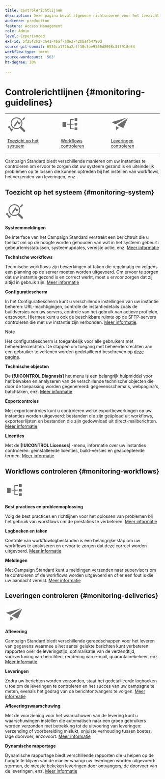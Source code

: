 ```yaml
---
title: Controlerichtlijnen
description: Deze pagina bevat algemene richtsnoeren voor het toezicht op Campaign Standard
audience: production
feature: Access Management
role: Admin
level: Experienced
exl-id: 5f25f2b2-ca41-4baf-ade2-42bbafb4790d
source-git-commit: 6530ca1726a2aff18c5be9566d8008c317918e64
workflow-type: tm+mt
source-wordcount: '503'
ht-degree: 20%

---
```


# Controlerichtlijnen {#monitoring-guidelines}

<table>
<tr><td><img src="assets/do-not-localize/icon_system.svg" width="60px"><p><a href="#monitoring-system">Toezicht op het systeem</a></p></td>
<td><img src="assets/do-not-localize/icon_workflows.svg" width="60px"><p><a href="#moniroting-workflows">Workflows controleren</a></p></td>
<td><img src="assets/do-not-localize/icon_send.svg" width="60px"><p><a href="#monitoring-deliveries">Leveringen controleren</a></p></td></tr>
</table>

Campaign Standard biedt verschillende manieren om uw instanties te controleren om ervoor te zorgen dat uw systeem gezond is en uiteindelijk problemen op te lossen die kunnen optreden bij het instellen van workflows, het verzenden van leveringen, enz.

## Toezicht op het systeem {#monitoring-system}

<img src="assets/do-not-localize/icon_system.svg" width="60px">

**Systeemmeldingen**

De interface van het Campaign Standard verstrekt een berichtruit die u toelaat om op de hoogte worden gehouden van wat in het systeem gebeurt: gebeurtenisstatussen, systeemupdates, vereiste actie, enz. [Meer informatie](../../start/using/interface-description.md#top-bar)


**Technische workflows**

Technische workflows zijn bewerkingen of taken die regelmatig en volgens een planning op de server moeten worden uitgevoerd. Om ervoor te zorgen dat uw instantie gezond is en correct werkt, moet u ervoor zorgen dat zij altijd in gebruik zijn. [Meer informatie](../../administration/using/technical-workflows.md)

**Configuratiescherm**

In het Configuratiescherm kunt u verschillende instellingen van uw instantie beheren: URL-machtigingen, controle de instantiedetails zoals de buildversies van uw servers, controle van het gebruik van actieve profielen, enzovoort. Hiermee kunt u ook de beschikbare ruimte op de SFTP-servers controleren die met uw instantie zijn verbonden. [Meer informatie](https://experienceleague.adobe.com/docs/control-panel/using/control-panel-home.html?lang=nl).

>[!NOTE]
>
>Het configuratiescherm is toegankelijk voor alle gebruikers met beheerdersrechten. De stappen om toegang met beheerdersrechten aan een gebruiker te verlenen worden gedetailleerd beschreven op [deze pagina](https://experienceleague.adobe.com/docs/control-panel/using/discover-control-panel/managing-permissions.html?lang=nl#discover-control-panel).

**Technische objecten**

De **[!UICONTROL Diagnosis]** het menu is een belangrijk hulpmiddel voor het bewaken en analyseren van de verschillende technische objecten die door de toepassing worden gegenereerd: gegevensschema&#39;s, webpagina&#39;s, batchtaken, enz. [Meer informatie](../../developing/using/monitoring-data-model-changes.md)

**Exportcontroles**

Met exportcontroles kunt u controleren welke exportbewerkingen op uw instanties worden uitgevoerd: bestanden die zijn geüpload uit workflows, exporteerlijsten en bestanden die zijn gedownload uit direct-mailberichten.
[Meer informatie](../../administration/using/auditing-export-logs.md)

**Licenties**

Met de **[!UICONTROL Licenses]** -menu, informatie over uw instanties controleren: geïnstalleerde licenties, build-versies en geaccepteerde termen.
[Meer informatie](../../administration/using/licenses.md)

## Workflows controleren {#monitoring-workflows}

<img src="assets/do-not-localize/icon_workflows.svg" width="60px">

**Best practices en probleemoplossing**

Volg de best practices en richtlijnen voor het oplossen van problemen bij het gebruik van workflows om de prestaties te verbeteren.
[Meer informatie](../../automating/using/best-practices-workflows.md)

**Logboeken en taken**

Controle van workflowlogbestanden is een belangrijke stap om uw workflows te analyseren en ervoor te zorgen dat deze correct worden uitgevoerd.
[Meer informatie](../../automating/using/monitoring-workflow-execution.md#workflow-log-and-tasks)

**Meldingen**

Met Campaign Standard kunt u meldingen verzenden naar supervisors om te controleren of de workflows worden uitgevoerd en of er een fout is die uw aandacht vereist.
[Meer informatie](../../automating/using/monitoring-workflow-execution.md#error-management)

## Leveringen controleren {#monitoring-deliveries}

<img src="assets/do-not-localize/icon_send.svg" width="60px">

**Aflevering**

Campaign Standard biedt verschillende gereedschappen voor het leveren van gegevens waarmee u het aantal gelukte berichten kunt verbeteren: rapporten over de leveringstijd, optimalisatie van de verzendtijd, voorvertoning van berichten, rendering van e-mail, quarantainebeheer, enz.
[Meer informatie](../../sending/using/about-deliverability.md)

**Leveringen**

Zodra uw berichten worden verzonden, staat het gedetailleerde logboeken u toe om de leveringen te controleren en het succes van uw campagne te meten, evenals het gedrag van de berichtontvangers te volgen.
[Meer informatie](../../sending/using/monitoring-a-delivery.md)

**Afleveringswaarschuwing**

Met de voorziening voor het waarschuwen van de levering kunt u waarschuwingen instellen die automatisch naar een groep gebruikers worden verzonden met betrekking tot de uitvoering van leveringen: verzending of voorbereiding mislukt, onjuiste verhouding tussen boetes, lage doorvoer, enzovoort.
[Meer informatie](../../sending/using/receiving-alerts-when-failures-happen.md)

**Dynamische rapportage**

Dynamische rapportage biedt verschillende rapporten die u helpen op de hoogte te blijven van de manier waarop uw leveringen worden uitgevoerd: stormen, de meeste bekeken leveringen door ontvangers, de doorvoer van de leveringen, enz.
[Meer informatie](../../reporting/using/about-dynamic-reports.md)
